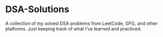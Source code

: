 # DSA-Solutions
A collection of my solved DSA problems from LeetCode, GFG, and other platforms. Just keeping track of what I’ve learned and practiced.
